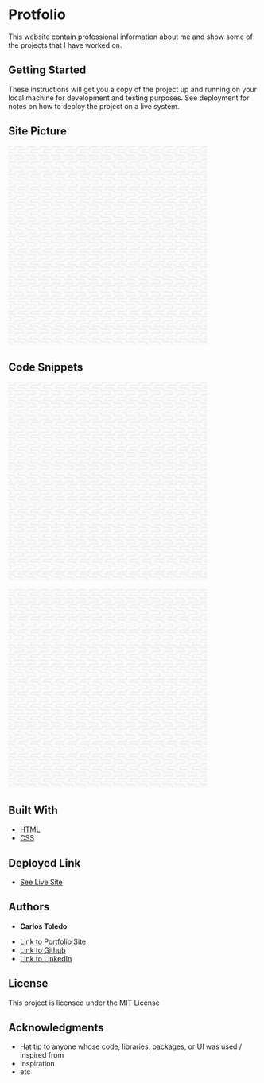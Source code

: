 # Protfolio

This website contain professional information about me and show some of the projects that I have worked on.

## Getting Started

These instructions will get you a copy of the project up and running on your local machine for development and testing purposes. See deployment for notes on how to deploy the project on a live system.

## Site Picture

![Site](assets/images/beanstalk.png)

## Code Snippets

![Site](assets/images/beanstalk.png)

![Site](assets/images/beanstalk.png)

## Built With

* [HTML](https://developer.mozilla.org/en-US/docs/Web/HTML)
* [CSS](https://developer.mozilla.org/en-US/docs/Web/CSS)

## Deployed Link

* [See Live Site](kqarlos.github.io/Portfolio)


## Authors

* **Carlos Toledo** 

- [Link to Portfolio Site](https://www.kqarlos.github.io/Portfolio)
- [Link to Github](https://www.github.com/kqarlos)
- [Link to LinkedIn](https://www.linkedin.com/in/carlos-toledo415/)

## License

This project is licensed under the MIT License 

## Acknowledgments

* Hat tip to anyone whose code, libraries, packages, or UI was used  / inspired from
* Inspiration
* etc

